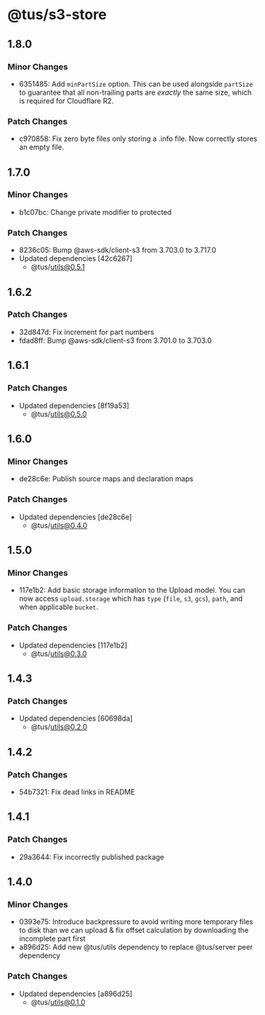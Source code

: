 # @tus/s3-store

## 1.8.0

### Minor Changes

- 6351485: Add `minPartSize` option. This can be used alongside `partSize` to guarantee that all non-trailing parts are _exactly_ the same size, which is required for Cloudflare R2.

### Patch Changes

- c970858: Fix zero byte files only storing a .info file. Now correctly stores an empty file.

## 1.7.0

### Minor Changes

- b1c07bc: Change private modifier to protected

### Patch Changes

- 8236c05: Bump @aws-sdk/client-s3 from 3.703.0 to 3.717.0
- Updated dependencies [42c6267]
  - @tus/utils@0.5.1

## 1.6.2

### Patch Changes

- 32d847d: Fix increment for part numbers
- fdad8ff: Bump @aws-sdk/client-s3 from 3.701.0 to 3.703.0

## 1.6.1

### Patch Changes

- Updated dependencies [8f19a53]
  - @tus/utils@0.5.0

## 1.6.0

### Minor Changes

- de28c6e: Publish source maps and declaration maps

### Patch Changes

- Updated dependencies [de28c6e]
  - @tus/utils@0.4.0

## 1.5.0

### Minor Changes

- 117e1b2: Add basic storage information to the Upload model. You can now access
  `upload.storage` which has `type` (`file`, `s3`, `gcs`), `path`, and when applicable
  `bucket`.

### Patch Changes

- Updated dependencies [117e1b2]
  - @tus/utils@0.3.0

## 1.4.3

### Patch Changes

- Updated dependencies [60698da]
  - @tus/utils@0.2.0

## 1.4.2

### Patch Changes

- 54b7321: Fix dead links in README

## 1.4.1

### Patch Changes

- 29a3644: Fix incorrectly published package

## 1.4.0

### Minor Changes

- 0393e75: Introduce backpressure to avoid writing more temporary files to disk than we
  can upload & fix offset calculation by downloading the incomplete part first
- a896d25: Add new @tus/utils dependency to replace @tus/server peer dependency

### Patch Changes

- Updated dependencies [a896d25]
  - @tus/utils@0.1.0
